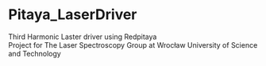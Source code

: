# Pitaya_LaserDriver
Third Harmonic Laster driver using Redpitaya<br />
Project for The Laser Spectroscopy Group at Wrocław University of Science and Technology
